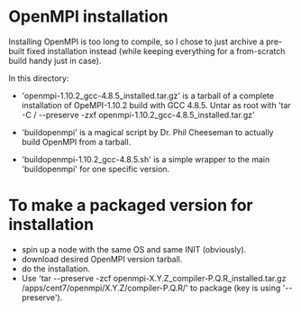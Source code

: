 # OpenMPI installation

Installing OpenMPI is too long to compile, so I chose to just archive a
pre-built fixed installation instead (while keeping everything for a
from-scratch build handy just in case).

In this directory:
  - 'openmpi-1.10.2_gcc-4.8.5_installed.tar.gz' is a tarball of a complete 
    installation of OpeMPI-1.10.2 build with GCC 4.8.5.
    Untar as root with 
	'tar -C / --preserve -zxf openmpi-1.10.2_gcc-4.8.5_installed.tar.gz'

  - 'buildopenmpi' is a magical script by Dr. Phil Cheeseman to actually 
    build OpenMPI from a tarball.

  - 'buildopenmpi-1.10.2_gcc-4.8.5.sh' is a simple wrapper to the main 
    'buildopenmpi' for one specific version.


# To make a packaged version for installation
  - spin up a node with the same OS and same INIT (obviously).
  - download desired OpenMPI version tarball.
  - do the installation.
  - Use 
	'tar --preserve -zcf openmpi-X.Y.Z_compiler-P.Q.R_installed.tar.gz /apps/cent7/openmpi/X.Y.Z/compiler-P.Q.R/'
    to package (key is using '--preserve').
